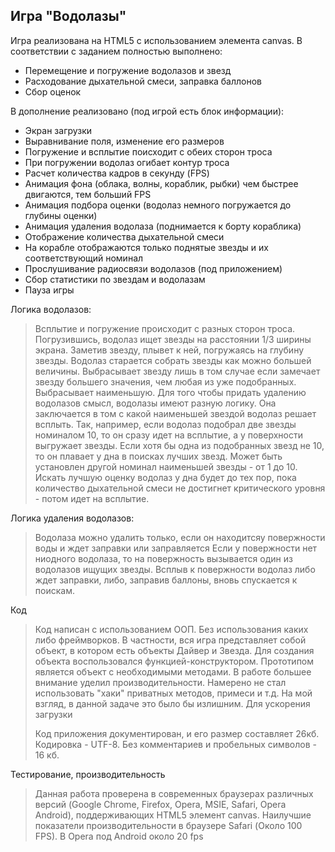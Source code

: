 Игра "Водолазы"
--------

Игра реализована на HTML5 с использованием элемента canvas.
В соответствии с заданием полностью выполнено:

  - Перемещение и погружение водолазов и звезд
  - Расходование дыхательной смеси, заправка баллонов
  - Сбор оценок

В дополнение реализовано (под игрой есть блок информации):

  - Экран загрузки
  - Выравнивание поля, изменение его размеров
  - Погружение и всплытие поисходит с обеих сторон троса
  - При погружении водолаз огибает контур троса
  - Расчет количества кадров в секунду (FPS)
  - Анимация фона (облака, волны, кораблик, рыбки) чем быстрее двигаются, тем больший FPS
  - Анимация подбора оценки (водолаз немного погружается до глубины оценки)
  - Анимация удаления водолаза (поднимается к борту кораблика)
  - Отображение количества дыхательной смеси
  - На корабле отображаются только поднятые звезды и их соответствующий номинал
  - Прослушивание радиосвязи водолазов (под приложением)
  - Сбор статистики по звездам и водолазам
  - Пауза игры

Логика водолазов:
> Всплытие и погружение происходит с разных сторон троса.
> Погрузившись, водолаз ищет звезды на расстоянии 1/3 ширины экрана.
> Заметив звезду, плывет к ней, погружаясь на глубину звезды.
> Водолаз старается собрать звезды как можно большей величины.
> Выбрасывает звезду лишь в том случае если замечает звезду большего значения, чем любая из уже подобранных. Выбрасывает наименьшую.
> Для того чтобы придать удалению водолазов смысл, водолазы имеют разную логику.
> Она заключается в том с какой наименьшей звездой водолаз решает всплыть.
> Так, например, если водолаз подобрал две звезды номиналом 10, то он сразу идет на всплытие, а у поверхности выгружает звезды.
> Если хотя бы одна из подобранных звезд не 10, то он плавает у дна в поисках лучших звезд.
> Может быть установлен другой номинал наименьшей звезды - от 1 до 10.
> Искать лучшую оценку водолаз у дна будет до тех пор, пока количество дыхательной смеси не достигнет критического уровня - потом идет на всплытие.

Логика удаления водолазов:
> Водолаза можно удалить только, если он находитсяу повержности воды и ждет заправки или заправляется
> Если у повержности нет ниодного водолаза, то на повержность вызывается один из водолазов ищущих звезды.
> Всплыв к повержности водолаз либо ждет заправки, либо, заправив баллоны, вновь спускается к поискам.

Код
> Код написан с использованием ООП. Без использования каких либо фреймворков.
> В частности, вся игра представляет собой объект, в котором есть объекты Дайвер и Звезда.
> Для создания объекта воспользовался функцией-конструктором. Прототипом является объект с необходимыми методами.
> В работе большее внимание уделил производительности. Намерено не стал использовать "хаки" приватных методов, примеси и т.д.
> На мой взгляд, в данной задаче это было бы излишним.
> Для ускорения загрузки
>
> Код приложения документирован, и его размер составляет 26кб. Кодировка - UTF-8.
> Без комментариев и пробельных символов - 16 кб.

Тестирование, производительность
> Данная работа проверена в современных браузерах различных версий (Google Chrome, Firefox, Opera, MSIE, Safari, Opera Android), поддерживающих HTML5 элемент canvas.
> Наилучшие показатели производительности в браузере Safari (Около 100 FPS).
> В Opera под  Android около 20 fps